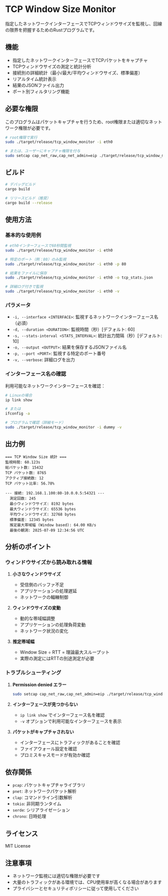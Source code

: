 # TCP Window Size Monitor

指定したネットワークインターフェースでTCPウィンドウサイズを監視し、回線の限界を把握するためのRustプログラムです。

## 機能

- 指定したネットワークインターフェースでTCPパケットをキャプチャ
- TCPウィンドウサイズの測定と統計分析
- 接続別の詳細統計（最小/最大/平均ウィンドウサイズ、標準偏差）
- リアルタイム統計表示
- 結果のJSONファイル出力
- ポート別フィルタリング機能

## 必要な権限

このプログラムはパケットキャプチャを行うため、root権限または適切なネットワーク権限が必要です。

```bash
# root権限で実行
sudo ./target/release/tcp_window_monitor -i eth0

# または、ユーザーにキャプチャ権限を付与
sudo setcap cap_net_raw,cap_net_admin=eip ./target/release/tcp_window_monitor
```

## ビルド

```bash
# デバッグビルド
cargo build

# リリースビルド（推奨）
cargo build --release
```

## 使用方法

### 基本的な使用例

```bash
# eth0インターフェースで60秒間監視
sudo ./target/release/tcp_window_monitor -i eth0

# 特定のポート（例：80）のみ監視
sudo ./target/release/tcp_window_monitor -i eth0 -p 80

# 結果をファイルに保存
sudo ./target/release/tcp_window_monitor -i eth0 -o tcp_stats.json

# 詳細ログ付きで監視
sudo ./target/release/tcp_window_monitor -i eth0 -v
```

### パラメータ

- `-i, --interface <INTERFACE>`: 監視するネットワークインターフェース名（必須）
- `-d, --duration <DURATION>`: 監視時間（秒）[デフォルト: 60]
- `-s, --stats-interval <STATS_INTERVAL>`: 統計出力間隔（秒）[デフォルト: 10]
- `-o, --output <OUTPUT>`: 結果を保存するJSONファイル名
- `-p, --port <PORT>`: 監視する特定のポート番号
- `-v, --verbose`: 詳細ログを出力

### インターフェース名の確認

利用可能なネットワークインターフェースを確認：

```bash
# Linuxの場合
ip link show

# または
ifconfig -a

# プログラムで確認（詳細モード）
sudo ./target/release/tcp_window_monitor -i dummy -v
```

## 出力例

```
=== TCP Window Size 統計 ===
監視時間: 60.123s
総パケット数: 15432
TCP パケット数: 8765
アクティブ接続数: 12
TCP パケット比率: 56.78%

--- 接続: 192.168.1.100:80-10.0.0.5:54321 ---
  測定回数: 245
  最小ウィンドウサイズ: 8192 bytes
  最大ウィンドウサイズ: 65536 bytes
  平均ウィンドウサイズ: 32768 bytes
  標準偏差: 12345 bytes
  推定最大帯域幅 (Window based): 64.00 KB/s
  最後の観測: 2025-07-09 12:34:56 UTC
```

## 分析のポイント

### ウィンドウサイズから読み取れる情報

1. **小さなウィンドウサイズ**
   - 受信側のバッファ不足
   - アプリケーションの処理遅延
   - ネットワークの輻輳制御

2. **ウィンドウサイズの変動**
   - 動的な帯域幅調整
   - アプリケーションの処理負荷変動
   - ネットワーク状況の変化

3. **推定帯域幅**
   - Window Size ÷ RTT = 理論最大スループット
   - 実際の測定にはRTTの別途測定が必要

### トラブルシューティング

1. **Permission denied エラー**
   ```bash
   sudo setcap cap_net_raw,cap_net_admin=eip ./target/release/tcp_window_monitor
   ```

2. **インターフェースが見つからない**
   - `ip link show` でインターフェース名を確認
   - `-v` オプションで利用可能なインターフェースを表示

3. **パケットがキャプチャされない**
   - インターフェースにトラフィックがあることを確認
   - ファイアウォール設定を確認
   - プロミスキャスモードが有効か確認

## 依存関係

- `pcap`: パケットキャプチャライブラリ
- `pnet`: ネットワークパケット解析
- `clap`: コマンドライン引数解析
- `tokio`: 非同期ランタイム
- `serde`: シリアライゼーション
- `chrono`: 日時処理

## ライセンス

MIT License

## 注意事項

- ネットワーク監視には適切な権限が必要です
- 大量のトラフィックがある環境では、CPU使用率が高くなる場合があります
- プライバシーとセキュリティポリシーに従って使用してください
